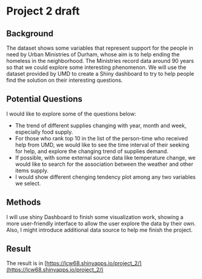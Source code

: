 # Project 2 draft

## Background
The dataset shows some variables that represent support for the people in need by Urban Ministries of Durham, whose aim is to help ending the homeless in the neighborhood. The Ministries record data around 90 years so that we could explore some interesting phenomenon. We will use the dataset provided by UMD to create a Shiny dashboard to try to help people find the solution on their interesting questions.

## Potential Questions
I would like to explore some of the questions below:
* The trend of different supplies changing with year, month and week, especially food supply.
* For those who rank top 10 in the list of the person-time who received help from UMD, we would like to see the time interval of their seeking for help, and explore the changing trend of supplies demand.
* If possible, with some external source data like temperature change, we would like to search for the association between the weather and other items supply.
* I would show different chenging tendency plot among any two variables we select.

## Methods

I will use shiny Dashboard to finish some visualization work, showing a more user-friendly interface to allow the user explore the data by their own. Also, I might introduce additional data source to help me finish the project.

## Result

The result is in [https://lcw68.shinyapps.io/project_2/](https://lcw68.shinyapps.io/project_2/)